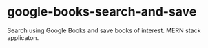 # google-books-search-and-save
Search using Google Books and save books of interest. MERN stack applicaton.
